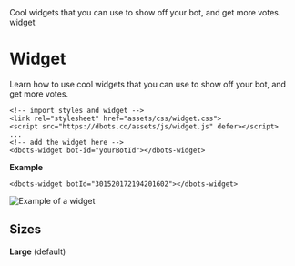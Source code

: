 <title>Widget</title>
<description>Cool widgets that you can use to show off your bot, and get more votes.</description>
<url>widget</url>

# Widget
Learn how to use cool widgets that you can use to show off your bot, and get more votes.

```
<!-- import styles and widget -->
<link rel="stylesheet" href="assets/css/widget.css">
<script src="https://dbots.co/assets/js/widget.js" defer></script>
...
<!-- add the widget here -->
<dbots-widget bot-id="yourBotId"></dbots-widget>
```

**Example**
```
<dbots-widget botId="301520172194201602"></dbots-widget>
```

![Example of a widget](')

## Sizes
**Large** (default)